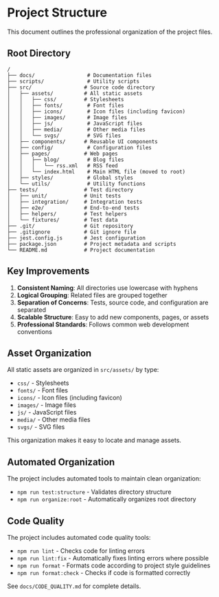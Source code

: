 # Project Structure

This document outlines the professional organization of the project files.

## Root Directory

```
/
├── docs/                 # Documentation files
├── scripts/              # Utility scripts
├── src/                 # Source code directory
│   ├── assets/          # All static assets
│   │   ├── css/         # Stylesheets
│   │   ├── fonts/        # Font files
│   │   ├── icons/        # Icon files (including favicon)
│   │   ├── images/       # Image files
│   │   ├── js/           # JavaScript files
│   │   ├── media/        # Other media files
│   │   └── svgs/         # SVG files
│   ├── components/      # Reusable UI components
│   ├── config/           # Configuration files
│   ├── pages/           # Web pages
│   │   ├── blog/         # Blog files
│   │   │   └── rss.xml   # RSS feed
│   │   └── index.html    # Main HTML file (moved to root)
│   ├── styles/           # Global styles
│   └── utils/            # Utility functions
├── tests/               # Test directory
│   ├── unit/            # Unit tests
│   ├── integration/     # Integration tests
│   ├── e2e/             # End-to-end tests
│   ├── helpers/         # Test helpers
│   └── fixtures/        # Test data
├── .git/                # Git repository
├── .gitignore           # Git ignore file
├── jest.config.js       # Jest configuration
├── package.json         # Project metadata and scripts
└── README.md            # Project documentation
```

## Key Improvements

1. **Consistent Naming**: All directories use lowercase with hyphens
2. **Logical Grouping**: Related files are grouped together
3. **Separation of Concerns**: Tests, source code, and configuration are separated
4. **Scalable Structure**: Easy to add new components, pages, or assets
5. **Professional Standards**: Follows common web development conventions

## Asset Organization

All static assets are organized in `src/assets/` by type:

- `css/` - Stylesheets
- `fonts/` - Font files
- `icons/` - Icon files (including favicon)
- `images/` - Image files
- `js/` - JavaScript files
- `media/` - Other media files
- `svgs/` - SVG files

This organization makes it easy to locate and manage assets.

## Automated Organization

The project includes automated tools to maintain clean organization:

- `npm run test:structure` - Validates directory structure
- `npm run organize:root` - Automatically organizes root directory

## Code Quality

The project includes automated code quality tools:

- `npm run lint` - Checks code for linting errors
- `npm run lint:fix` - Automatically fixes linting errors where possible
- `npm run format` - Formats code according to project style guidelines
- `npm run format:check` - Checks if code is formatted correctly

See `docs/CODE_QUALITY.md` for complete details.
